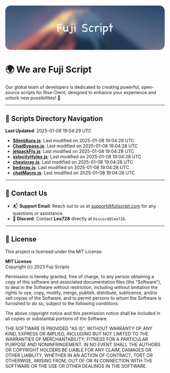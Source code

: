 ![Banner](.github/b.webp)

# 🌍 **We are Fuji Script**

Our global team of developers is dedicated to creating powerful, open-source scripts for Rise Client, designed to enhance your experience and unlock new possibilities! 🌟

---
<!-- SCRIPTS_NAVIGATION_START -->
## 📂 **Scripts Directory Navigation**

**Last Updated**: 2025-01-08 19:04:29 UTC

- **[SilentAura.js](scripts/SilentAura.js)**: Last modified on 2025-01-08 19:04:28 UTC
- **[ChatBypass.js](scripts/ChatBypass.js)**: Last modified on 2025-01-08 19:04:28 UTC
- **[jetpackFly.js](scripts/jetpackFly.js)**: Last modified on 2025-01-08 19:04:28 UTC
- **[velocityHylex.js](scripts/velocityHylex.js)**: Last modified on 2025-01-08 19:04:28 UTC
- **[chestxray.js](scripts/chestxray.js)**: Last modified on 2025-01-08 19:04:28 UTC
- **[bedxray.js](scripts/bedxray.js)**: Last modified on 2025-01-08 19:04:28 UTC
- **[chatMacro.js](scripts/chatMacro.js)**: Last modified on 2025-01-08 19:04:28 UTC

<!-- SCRIPTS_NAVIGATION_END -->

---

## 💬 **Contact Us**  
- 📬 **Support Email**: Reach out to us at [support@fujiscript.com](mailto:support@fujiscript.com) for any questions or assistance.  
- 💬 **Discord**: Contact **Leo728** directly at `Discord@leo728`.

---

## 📜 **License**

This project is licensed under the MIT License.  

**MIT License**  
Copyright (c) 2023 Fuji Scripts  

Permission is hereby granted, free of charge, to any person obtaining a copy of this software and associated documentation files (the "Software"), to deal in the Software without restriction, including without limitation the rights to use, copy, modify, merge, publish, distribute, sublicense, and/or sell copies of the Software, and to permit persons to whom the Software is furnished to do so, subject to the following conditions:  

The above copyright notice and this permission notice shall be included in all copies or substantial portions of the Software.  

THE SOFTWARE IS PROVIDED "AS IS", WITHOUT WARRANTY OF ANY KIND, EXPRESS OR IMPLIED, INCLUDING BUT NOT LIMITED TO THE WARRANTIES OF MERCHANTABILITY, FITNESS FOR A PARTICULAR PURPOSE AND NONINFRINGEMENT. IN NO EVENT SHALL THE AUTHORS OR COPYRIGHT HOLDERS BE LIABLE FOR ANY CLAIM, DAMAGES OR OTHER LIABILITY, WHETHER IN AN ACTION OF CONTRACT, TORT OR OTHERWISE, ARISING FROM, OUT OF OR IN CONNECTION WITH THE SOFTWARE OR THE USE OR OTHER DEALINGS IN THE SOFTWARE.  
